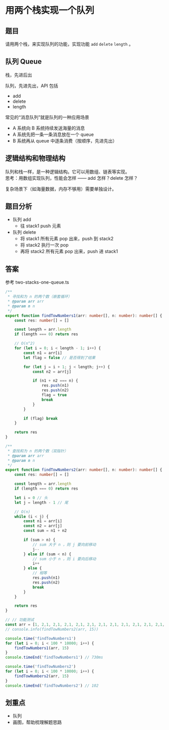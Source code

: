 # 用两个栈实现一个队列

## 题目

请用两个栈，来实现队列的功能，实现功能 `add` `delete` `length` 。

## 队列 Queue

栈，先进后出

队列，先进先出，API 包括
- add
- delete
- length

常见的“消息队列”就是队列的一种应用场景
- A 系统向 B 系统持续发送海量的消息
- A 系统先把一条一条消息放在一个 queue
- B 系统再从 queue 中逐条消费（按顺序，先进先出）

## 逻辑结构和物理结构

队列和栈一样，是一种逻辑结构。它可以用数组、链表等实现。<br>
思考：用数组实现队列，性能会怎样 —— add 怎样？delete 怎样？

复杂场景下（如海量数据，内存不够用）需要单独设计。

## 题目分析

- 队列 add
    - 往 stack1 push 元素
- 队列 delete
    - 将 stack1 所有元素 pop 出来，push 到 stack2
    - 将 stack2 执行一次 pop
    - 再将 stack2 所有元素 pop 出来，push 进 stack1

## 答案

参考 two-stacks-one-queue.ts
```ts
/**
 * 寻找和为 n 的两个数（嵌套循环）
 * @param arr arr
 * @param n n
 */
export function findTowNumbers1(arr: number[], n: number): number[] {
    const res: number[] = []

    const length = arr.length
    if (length === 0) return res

    // O(n^2)
    for (let i = 0; i < length - 1; i++) {
        const n1 = arr[i]
        let flag = false // 是否得到了结果

        for (let j = i + 1; j < length; j++) {
            const n2 = arr[j]

            if (n1 + n2 === n) {
                res.push(n1)
                res.push(n2)
                flag = true
                break
            }
        }

        if (flag) break
    }

    return res
}

/**
 * 查找和为 n 的两个数（双指针）
 * @param arr arr
 * @param n n
 */
export function findTowNumbers2(arr: number[], n: number): number[] {
    const res: number[] = []

    const length = arr.length
    if (length === 0) return res

    let i = 0 // 头
    let j = length - 1 // 尾

    // O(n)
    while (i < j) {
        const n1 = arr[i]
        const n2 = arr[j]
        const sum = n1 + n2

        if (sum > n) {
            // sum 大于 n ，则 j 要向前移动
            j--
        } else if (sum < n) {
            // sum 小于 n ，则 i 要向后移动
            i++
        } else {
            // 相等
            res.push(n1)
            res.push(n2)
            break
        }
    }

    return res
}

// // 功能测试
const arr = [1, 2,1, 2,1, 2,1, 2,1, 2,1, 2,1, 2,1, 2,1, 2,1, 2,1, 2,1, 2,1, 2,1, 2, 4, 7, 11, 15]
// console.info(findTowNumbers2(arr, 15))

console.time('findTowNumbers1')
for (let i = 0; i < 100 * 10000; i++) {
    findTowNumbers1(arr, 15)
}
console.timeEnd('findTowNumbers1') // 730ms

console.time('findTowNumbers2')
for (let i = 0; i < 100 * 10000; i++) {
    findTowNumbers2(arr, 15)
}
console.timeEnd('findTowNumbers2') // 102

```
## 划重点

- 队列
- 画图，帮助梳理解题思路
